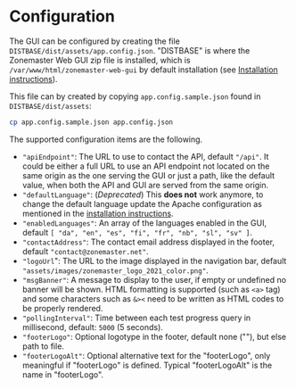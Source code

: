 # Configuration

The GUI can be configured by creating the file
`DISTBASE/dist/assets/app.config.json`. "DISTBASE" is where the Zonemaster
Web GUI zip file is installed, which is `/var/www/html/zonemaster-web-gui` by
default installation (see [Installation instructions]).


This file can by created by copying `app.config.sample.json` found in
`DISTBASE/dist/assets`:
```sh
cp app.config.sample.json app.config.json
```


The supported configuration items are the following.

* `"apiEndpoint"`: The URL to use to contact the API, default `"/api"`.
  It could be either a full URL to use an API endpoint not located on the same
  origin as the one serving the GUI or just a path, like the default value, when
  both the API and GUI are served from the same origin.
* `"defaultLanguage"`: (*Deprecated*) This **does not** work anymore, to change
  the default language update the Apache configuration as mentioned in the
  [installation instructions][Default language].
* `"enabledLanguages"`: An array of the languages enabled in the GUI, default
  `[ "da", "en", "es", "fi", "fr", "nb", "sl", "sv" ]`.
* `"contactAddress"`: The contact email address displayed in the footer, default
  `"contact@zonemaster.net"`.
* `"logoUrl`": The URL to the image displayed in the navigation bar, default
  `"assets/images/zonemaster_logo_2021_color.png"`.
* `"msgBanner"`: A message to display to the user, if empty or undefined no
  banner will be shown. HTML formatting is supported (such as `<a>` tag) and
  some characters such as `&><` need to be written as HTML codes to be properly
  rendered.
* `"pollingInterval"`: Time between each test progress query in millisecond,
  default: `5000` (5 seconds).
* `"footerLogo"`: Optional logotype in the footer, default none (""), but else
  path to file.
* `"footerLogoAlt"`: Optional alternative text for the "footerLogo", only meaningful
  if "footerLogo" is defined. Typical "footerLogoAlt" is the name in "footerLogo".

[Default language]:          ../installation/zonemaster-gui.md#change-default-language
[Installation instructions]: ../installation/zonemaster-gui.md
